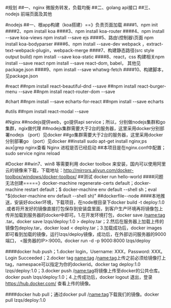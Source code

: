 #规划
  ##一、nginx 微服务转发，负载均衡
  ##二、golang api接口
  ##三、nodejs 前端页面及其他

#nodejs
  ##一、根app构建（koa搭建）==》负责页面加载
   ####1、npm init
   ####2、npm install koa
   ####3、npm install koa-router
   ####4、npm install --save koa-views  npm install --save ejs
   ####5、路由\控制器\页面 npm install koa-bodyparser
   ####6、npm install --save-dev webpack ，extract-text-webpack-plugin，webpack-merge
   ####7、构建静态路径(src style output build) npm install --save koa-static
   ####8、react，css 构建相关npm install --save react npm install --save react-dom, babel， 其他见package.json
   ####9、npm install --save whatwg-fetch
   ####10、构建脚本，见package.json




#react
  ##npm install react-beautiful-dnd --save
  ##npm install react-burger-menu --save
  ##npm install react-router-dom --save

#chart
  ##npm install --save echarts-for-react
  ##npm install --save echarts

#utils
  ##npm install react-modal --save
  
#Nginx
  ##nodejs提供web，go提供api service；所以，分别做nodejs集群和go集群，ngix做代理
  ##nodejs集群需要大于2台的服务器，这里采用docker分别部署nodejs （port）见docker
  ##go集群需要大于2台的服务器，这里采用docker分别部署go （port）见docker
  ##install sudo apt-get install nginx;ps aux|grep nginx查看 Nginx 进程是否已经启动
  ##本项目是在nginx.conf中配置；sudo service nginx reload

#Docker
  ##win7、win8 等需要利用 docker toolbox 来安装，国内可以使用阿里云的镜像来下载，下载地址：http://mirrors.aliyun.com/docker-toolbox/windows/docker-toolbox/
  ##测试 docker run hello-world
   ####问题无法创建=====》docker-machine regenerate-certs default；docker-machine restart default；$ docker-machine env default --shell sh；eval "$(docker-machine env default --shell sh)"
  ##dockerfile--node
   ####本地推送，安装好docker环境，下载项目，在node根目录下docker build -t deploy:1.0 .或者将开发好的镜像直接打包保存到安装盘里面，到客户生产环境再将镜像包上传并加载到服务器的docker中即可。1.在开发环境打包，docker save <namespace>/<name:tag> <name>.tar。docker save lzqs/deploy:1.0 > deploy.tar；2.然后在服务器上加载上传的镜像包deploy.tar。docker load < deploy.tar；3.加载成功后，docker images即可看到加载的镜像，运行lzqs/deploy镜像，成功后，在外部访问服务器的9000端口， <服务器的IP>:9000。docker run -d -p 9000:8000 lzqs/deploy

   ####docker hub push；1.docker login，Username: XXX，Password: XXX。Login Succeeded；2.docker tag <name:tag> <namespace>/<name:tag>上传之前必须给镜像打上tag，namespace可以指定为你的dockerid。docker tag deploy:1.0 lzqs/deploy:1.0；3.docker push <namespace>/<name:tag>将镜像上传至docker的公共仓库。docker push lzqs/deploy:1.0；4.上传成功后，docker logout 退出，登录 https://hub.docker.com/ 查看上传的镜像。
   
   ####docker hub pull；通过docker pull <namespace>/<name:tag>下载我们的镜像。docker pull lzqs/deploy:1.0
   